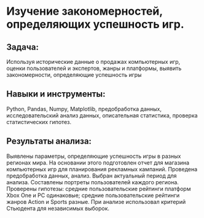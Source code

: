 # Изучение закономерностей, определяющих успешность игр. 

## Задача:
 Используя исторические данные о продажах компьютерных игр, оценки пользователей и экспертов, жанры и платформы, выявить закономерности, определяющие успешность игры 

## Навыки и инструменты:
 Python, Pandas, Numpy, Matplotlib, предобработка данных, исследовательский анализ данных, описательная статистика, проверка статистических гипотез.

## Результаты анализа:
Выявлены параметры, определяющие успешность игры в разных регионах мира. На  основании этого подготовлен отчет для магазина компьютерных игр для планирования рекламных кампаний. Проведена предобработка данных, анализ. Выбран актуальный период для анализа. Составлены портреты пользователей каждого региона. Проверены  гипотезы: средние пользовательские рейтинги платформ Xbox One и PC одинаковые; средние пользовательские рейтинги жанров Action и Sports разные. При анализе использовал критерий Стьюдента для независимых выборок.


